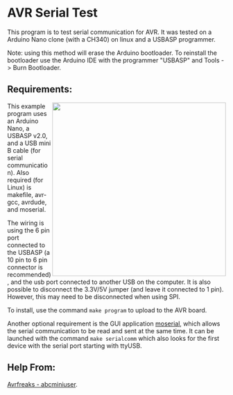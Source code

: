 # AVR Serial Test

This program is to test serial communication for AVR. It was tested on a Arduino Nano
clone (with a CH340) on linux and a USBASP programmer.

Note: using this method will erase the Arduino bootloader. To reinstall the bootloader use
the Arduino IDE with the programmer "USBASP" and Tools -> Burn Bootloader.

## Requirements:

<img align="right" height="400"
src="https://user-images.githubusercontent.com/10273995/65840436-fe0dc880-e2cd-11e9-9c16-e0c4f4990c73.jpg"/>

This example program uses an Arduino Nano, a USBASP v2.0, and a USB mini B cable (for
serial communication).  Also required (for Linux) is makefile, avr-gcc, avrdude, and
moserial.

The wiring is using the 6 pin port connected to the USBASP (a 10 pin to 6 pin connector is
recommended), and the usb port connected to another USB on the computer.  It is also
possible to disconnect the 3.3V/5V jumper (and leave it connected to 1 pin). However, this
may need to be disconnected when using SPI.

To install, use the command `make program` to upload to the AVR board.

Another optional requirement is the GUI application [moserial](https://wiki.gnome.org/action/show/Apps/Moserial),
 which allows the serial communication to be read and sent at the same time. It can be
launched with the command `make serialcomm` which also looks for the first device with the
serial port starting with ttyUSB.

## Help From:
[Avrfreaks - abcminiuser](https://www.avrfreaks.net/forum/tut-soft-using-usart-serial-communications).
